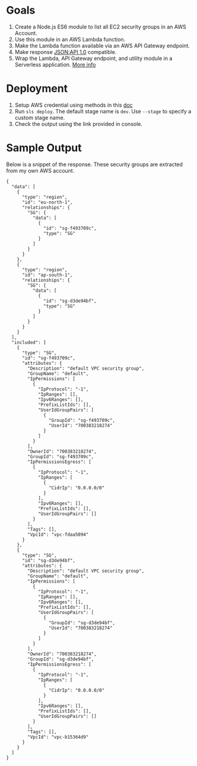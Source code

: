 # Goals

1. Create a Node.js ES6 module to list all EC2 security groups in an AWS Account.
2. Use this module in an AWS Lambda function.
3. Make the Lambda function available via an AWS API Gateway endpoint.
4. Make response [JSON:API 1.0](https://jsonapi.org/format/1.0/) compatible.
5. Wrap the Lambda, API Gateway endpoint, and utility module in a Serverless application. [More info](https://serverless.com/framework/docs/providers/aws/events/apigateway#configuring-endpoint-types)

# Deployment

1. Setup AWS credential using methods in this [doc](https://serverless.com/framework/docs/providers/aws/guide/credentials#using-aws-access-keys)
2. Run `sls deploy`. The default stage name is `dev`. Use `--stage` to specify a custom stage name.
3. Check the output using the link provided in console.

# Sample Output

Below is a snippet of the response. These security groups are extracted from my own AWS account.

```
{
  "data": [
    {
      "type": "region",
      "id": "eu-north-1",
      "relationships": {
        "SG": {
          "data": [
            {
              "id": "sg-f493709c",
              "type": "SG"
            }
          ]
        }
      }
    },
    {
      "type": "region",
      "id": "ap-south-1",
      "relationships": {
        "SG": {
          "data": [
            {
              "id": "sg-d3de94bf",
              "type": "SG"
            }
          ]
        }
      }
    }
  ],
  "included": [
    {
      "type": "SG",
      "id": "sg-f493709c",
      "attributes": {
        "Description": "default VPC security group",
        "GroupName": "default",
        "IpPermissions": [
          {
            "IpProtocol": "-1",
            "IpRanges": [],
            "Ipv6Ranges": [],
            "PrefixListIds": [],
            "UserIdGroupPairs": [
              {
                "GroupId": "sg-f493709c",
                "UserId": "700383218274"
              }
            ]
          }
        ],
        "OwnerId": "700383218274",
        "GroupId": "sg-f493709c",
        "IpPermissionsEgress": [
          {
            "IpProtocol": "-1",
            "IpRanges": [
              {
                "CidrIp": "0.0.0.0/0"
              }
            ],
            "Ipv6Ranges": [],
            "PrefixListIds": [],
            "UserIdGroupPairs": []
          }
        ],
        "Tags": [],
        "VpcId": "vpc-fdaa5094"
      }
    },
    {
      "type": "SG",
      "id": "sg-d3de94bf",
      "attributes": {
        "Description": "default VPC security group",
        "GroupName": "default",
        "IpPermissions": [
          {
            "IpProtocol": "-1",
            "IpRanges": [],
            "Ipv6Ranges": [],
            "PrefixListIds": [],
            "UserIdGroupPairs": [
              {
                "GroupId": "sg-d3de94bf",
                "UserId": "700383218274"
              }
            ]
          }
        ],
        "OwnerId": "700383218274",
        "GroupId": "sg-d3de94bf",
        "IpPermissionsEgress": [
          {
            "IpProtocol": "-1",
            "IpRanges": [
              {
                "CidrIp": "0.0.0.0/0"
              }
            ],
            "Ipv6Ranges": [],
            "PrefixListIds": [],
            "UserIdGroupPairs": []
          }
        ],
        "Tags": [],
        "VpcId": "vpc-b15364d9"
      }
    }
  ]
}
```
